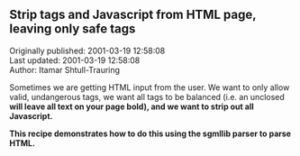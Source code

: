 ## Strip tags and Javascript from HTML page, leaving only safe tags  
Originally published: 2001-03-19 12:58:08  
Last updated: 2001-03-19 12:58:08  
Author: Itamar Shtull-Trauring  
  
Sometimes we are getting HTML input from the user.  We want to only allow valid, undangerous tags, we want all tags to be balanced (i.e. an unclosed <b> will leave all text on your page bold), and we want to strip out all Javascript.

This recipe demonstrates how to do this using the sgmllib parser to parse HTML.
